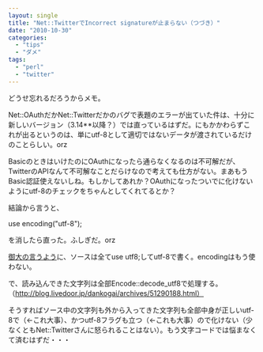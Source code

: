 ```yaml
---
layout: single
title: "Net::TwitterでIncorrect signatureが止まらない（つづき）"
date: "2010-10-30"
categories: 
  - "tips"
  - "ダメ"
tags: 
  - "perl"
  - "twitter"
---
```


どうせ忘れるだろうからメモ。

Net::OAuthだかNet::Twitterだかのバグで表題のエラーが出ていた件は、十分に新しいバージョン（3.14\*\*以降？）では直っているはずだ。にもかかわらずこれが出るというのは、単にutf-8として適切ではないデータが渡されているだけのことらしい。orz

BasicのときはいけたのにOAuthになったら通らなくなるのは不可解だが、TwitterのAPIなんて不可解なことだらけなので考えても仕方がない。まあもうBasic認証使えないしね。もしかしてあれか？OAuthになったついでに化けないようにutf-8のチェックをちゃんとしてくれてるとか？

結論から言うと、

use encoding("utf-8");

を消したら直った。ふしぎだ。orz

[御大の言うよう](http://blog.livedoor.jp/dankogai/archives/51221731.html)に、ソースは全てuse utf8;してutf-8で書く。encodingはもう使わない。

で、読み込んできた文字列は全部Encode::decode\_utf8で処理する。（http://blog.livedoor.jp/dankogai/archives/51290188.html）

そうすればソース中の文字列も外から入ってきた文字列も全部中身が正しいutf-8で（←これ大事）、かつutf-8フラグも立つ（←これも大事）ので化けない（少なくともNet::Twitterさんに怒られることはない）。もう文字コードでは悩まなくて済むはずだ・・・
